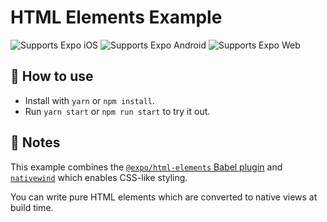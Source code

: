 # HTML Elements Example

<p>
  <!-- iOS -->
  <img alt="Supports Expo iOS" longdesc="Supports Expo iOS" src="https://img.shields.io/badge/iOS-4630EB.svg?style=flat-square&logo=APPLE&labelColor=999999&logoColor=fff" />
  <!-- Android -->
  <img alt="Supports Expo Android" longdesc="Supports Expo Android" src="https://img.shields.io/badge/Android-4630EB.svg?style=flat-square&logo=ANDROID&labelColor=A4C639&logoColor=fff" />
  <!-- Web -->
  <img alt="Supports Expo Web" longdesc="Supports Expo Web" src="https://img.shields.io/badge/web-4630EB.svg?style=flat-square&logo=GOOGLE-CHROME&labelColor=4285F4&logoColor=fff" />
</p>

## 🚀 How to use

<!-- Setup instructions -->

- Install with `yarn` or `npm install`.
- Run `yarn start` or `npm run start` to try it out.

## 📝 Notes

<!-- Link to related Expo or library docs -->

This example combines the [`@expo/html-elements` Babel plugin](https://github.com/expo/expo/blob/d314efccb28d005d5df83df74883eb0365020ae2/packages/html-elements/babel.js#L3-L41) and [`nativewind`](https://www.nativewind.dev/) which enables CSS-like styling.

You can write pure HTML elements which are converted to native views at build time.
